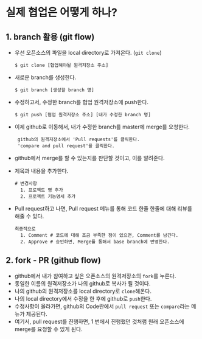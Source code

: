 # 실제 협업은 어떻게 하나?

## 1. branch 활용 (git flow)

- 우선 오픈소스의 파일을  local directory로 가져온다. (`git clone`)

  ``` shell
  $ git clone [협업해야될 원격저장소 주소]
  ```

- 새로운 branch를 생성한다.

  ```shell
  $ git branch [생성할 branch 명]
  ```

- 수정하고서, 수정한 branch를 협업 원격저장소에 push한다.

  ```shell
  $ git push [협업 원격저장소 주소] [내가 수정한 branch 명]
  ```

- 이제 github로 이동해서, 내가 수정한 branch를 master에 merge를 요청한다.

  ```
   github의 원격저장소에서 'Pull requests'를 클릭한다.
   'compare and pull request'를 클릭한다.
  ```

- github에서 merge를 할 수 있는지를 판단할 것이고, 이를 알려준다.

- 제목과 내용을 추가한다.

  ```
  # 변경사항
  	1. 프로젝트 명 추가
  	2. 프로젝트 기능명세 추가
  ```

- Pull request하고 나면, Pull request 메뉴를 통해 코드 한줄 한줄에 대해 리뷰를 해줄 수 있다. 

  ```
  최종적으로
  	1. Comment # 코드에 대해 조금 부족한 점이 있으면, Comment를 남긴다.
  	2. Approve # 승인하면, Merge를 통해서 base branch에 반영한다.
  ```

  

## 2. fork - PR (github flow)

- github에서 내가 참여하고 싶은 오픈소스의 원격저장소의 `fork`를 누른다.
- 동일한 이름의 원격저장소가 나의 github로 복사가 될 것이다.
- 나의 github의 원격저장소를 local directory로 `clone`해온다.
- 나의 local directory에서 수정을 한 후에 github로 `push`한다.
- 수정사항이 올라가면, github의 Code란에서 `pull request` 또는 `compare`라는 메뉴가 제공된다.
- 여기서, pull request를 진행하면, 1 번에서 진행했던 것처럼 원래 오픈소스에 merge를 요청할 수 있게 된다.

